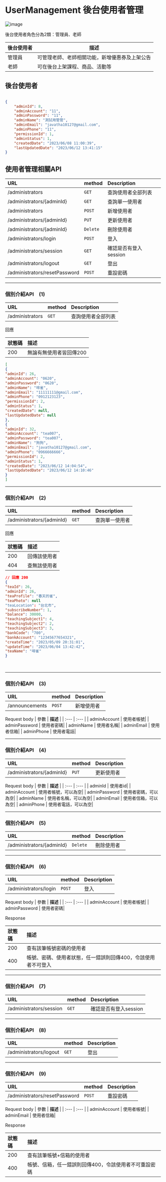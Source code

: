 # UserManagement 後台使用者管理

![image](https://github.com/yifang0000/TeacherWanted/assets/132047011/24632c06-25c9-4f77-bd1e-882133abf869)


後台使用者角色分為2類：管理員、老師

後台使用者  | 描述
------------- | -------------
管理員  | 可管理老師、老師相關功能，新增優惠券及上架公告
老師  | 可在後台上架課程、商品、活動等


## 後台使用者

```JSON

{
    "adminId": 8,
    "adminAccount": "11",
    "adminPassword": "11",
    "adminName": "測試用管管",
    "adminEmail": "javatha10127@gmail.com",
    "adminPhone": "11",
    "permissionId": 1,
    "adminStatus": 1,
    "createdDate": "2023/06/08 11:00:39",
    "lastUpdatedDate": "2023/06/12 13:41:15"
}

```




## 使用者管理相關API
| URL | method | **Description** |
| :--- | :--- | :--- |
| /administrators | `GET` | 查詢使用者全部列表 |
| /administrators/{adminId} | `GET` |查詢單一使用者|
| /administrators| `POST` |新增使用者|
| /administrators/{adminId}| `PUT` |更新使用者|
| /administrators/{adminId}| `Delete` |刪除使用者|
| /administrators/login| `POST` | 登入 |
| /administrators/session| `GET` | 確認是否有登入session |
| /administrators/logout| `GET` | 登出 |
| /administrators/resetPassword| `POST` | 重設密碼 |

----

### 個別介紹API　(1)
| URL | method | **Description** |
| :--- | :--- | :--- |
| /administrators | `GET` | 查詢使用者全部列表 |  

回應  

| 狀態碼 |  **描述** |
| :--- | :--- |
| 200 | 無論有無使用者皆回傳200|

```JSON 
[
{
"adminId": 26,
"adminAccount": "0620",
"adminPassword": "0620",
"adminName": "啼雀",
"adminEmail": "11111111@gmail.com",
"adminPhone": "0912123123",
"permissionId": 2,
"adminStatus": 1,
"createdDate": null,
"lastUpdatedDate": null
},
{
"adminId": 32,
"adminAccount": "tea007",
"adminPassword": "tea007",
"adminName": "狗狗",
"adminEmail": "javatha10127@gmail.com",
"adminPhone": "0966666666",
"permissionId": 2,
"adminStatus": 1,
"createdDate": "2023/06/12 14:04:54",
"lastUpdatedDate": "2023/06/12 14:10:46"
}
]
```

----

### 個別介紹API　(2)
| URL | method | **Description** |
| :--- | :--- | :--- |
| /administrators/{adminId} | `GET` |查詢單一使用者|

回應  

| 狀態碼 |  **描述** |
| :--- | :--- |
| 200 | 回傳該使用者|
| 404 | 查無該使用者|
```JSON
// 回應 200  
{
"teaId": 26,
"adminId": 26,
"teaProfile": "春天的雀",
"teaPhoto": null
"teaLocation": "台北市",
"subscribeNumber": 1,
"balance": 30000,
"teachingSubject1": 4,
"teachingSubject2": 2,
"teachingSubject3": 3,
"bankCode": "700",
"bankAccount": "12345677654321",
"createTime": "2023/05/09 20:31:01",
"updateTime": "2023/06/04 13:42:42",
"teaName": "啼雀"
}
```
<br>

----

### 個別介紹API　(3)
| URL | method | **Description** |
| :--- | :--- | :--- |
| /announcements| `POST` |新增使用者|


Request body
| 參數 |  **描述** |
| :--- | :--- |
| adminAccount | 使用者帳號|
| adminPassword | 使用者密碼|
| adminName | 使用者名稱|
| adminEmail | 使用者信箱|
| adminPhone | 使用者電話|


----

### 個別介紹API　(4)
| URL | method | **Description** |
| :--- | :--- | :--- |
| /administrators/{adminId}| `PUT` |更新使用者|


Request body
| 參數 |  **描述** |
| :--- | :--- |
| adminId | 使用者id|
| adminAccount | 使用者帳號，可以為空|
| adminPassword | 使用者密碼，可以為空|
| adminName | 使用者名稱，可以為空|
| adminEmail | 使用者信箱，可以為空|
| adminPhone | 使用者電話，可以為空|

----

### 個別介紹API　(5)
| URL | method | **Description** |
| :--- | :--- | :---
| /administrators/{adminId}| `Delete` |刪除使用者|

----

### 個別介紹API　(6)
| URL | method | **Description** |
| :--- | :--- | :--- |
| /administrators/login| `POST` | 登入 |

Request body
| 參數 |  **描述** |
| :--- | :--- |
| adminAccount | 使用者帳號|
| adminPassword | 使用者密碼|

Response

| 狀態碼 |  **描述** |
| :--- | :--- |
| 200 | 查有該筆帳號密碼的使用者|
| 400 | 帳號、密碼、使用者狀態，任一錯誤則回傳400，令該使用者不可登入|

----
### 個別介紹API　(7)
| URL | method | **Description** |
| :--- | :--- | :--- |
| /administrators/session| `GET` | 確認是否有登入session |

----

### 個別介紹API　(8)
| URL | method | **Description** |
| :--- | :--- | :--- |
| /administrators/logout| `GET` | 登出 |

----
### 個別介紹API　(9)
| URL | method | **Description** |
| :--- | :--- | :--- |
| /administrators/resetPassword| `POST` | 重設密碼 |

Request body
| 參數 |  **描述** |
| :--- | :--- |
| adminAccount | 使用者帳號|
| adminEmail | 使用者信箱|

Response

| 狀態碼 |  **描述** |
| :--- | :--- |
| 200 | 查有該筆帳號+信箱的使用者|
| 400 | 帳號、信箱，任一錯誤則回傳400，令該使用者不可重設密碼|
